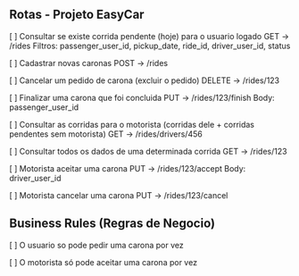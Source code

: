 
Rotas - Projeto EasyCar
----------------------------------------


[ ] Consultar se existe corrida pendente (hoje) para o usuario logado
    GET -> /rides
    Filtros: passenger_user_id, pickup_date, ride_id, driver_user_id, status

[ ] Cadastrar novas caronas
    POST -> /rides

[ ] Cancelar um pedido de carona (excluir o pedido)
    DELETE -> /rides/123

[ ] Finalizar uma carona que foi concluida
    PUT -> /rides/123/finish
    Body: passenger_user_id

[ ] Consultar as corridas para o motorista (corridas dele + corridas pendentes sem motorista)
    GET -> /rides/drivers/456

[ ] Consultar todos os dados de uma determinada corrida
    GET -> /rides/123

[ ] Motorista aceitar uma carona
    PUT -> /rides/123/accept
    Body: driver_user_id  

[ ] Motorista cancelar uma carona
    PUT -> /rides/123/cancel


Business Rules (Regras de Negocio)
----------------------------------------

[ ] O usuario so pode pedir uma carona por vez

[ ] O motorista só pode aceitar uma carona por vez

